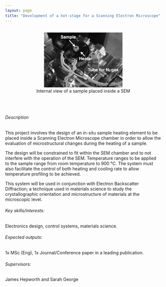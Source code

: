 ```yaml
---
layout: page
title: "Development of a hot-stage for a Scanning Electron Microscope"
---
```

<!-- add image here -->
<div style="display: flex; justify-content: center;">
  <figure style="text-align: center;">
    <img src="/projects/sem-hot-stage/SEMHotStage.png" alt="Internal view of a sample placed inside a SEM" width="60%">
    <figcaption>Internal view of a sample placed inside a SEM</figcaption>
  </figure>
</div>
<!-- Space after image -->
<br><br>

<!-- Body-->
###### Description

This project involves the design of an in-situ sample heating element to be placed inside a Scanning Electron Microscope chamber in order to allow the evaluation of microstructural changes during the heating of a sample.

The design will be constrained to fit within the SEM chamber and to not interfere with the operation of the SEM. Temperature ranges to be applied to the sample range from room temperature to 900 °C. The system must also facilitate the control of both heating and cooling rate to allow temperature profiling to be achieved.

This system will be used in conjunction with Electron Backscatter Diffraction; a technique used in materials science to study the crystallographic orientation and microstructure of materials at the microscopic level.

###### Key skills/interests:

Electronics design, control systems, materials science.

###### Expected outputs:
1x MSc (Eng), 1x Journal/Conference paper in a leading publication.

###### Supervisors: 
James Hepworth and Sarah George